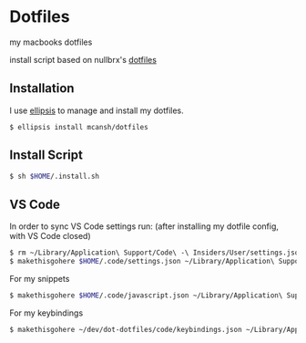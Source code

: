 # Dotfiles

my macbooks dotfiles

install script based on nullbrx's
[dotfiles](https://github.com/nullbrx/dotfiles)

## Installation

I use [ellipsis](http://ellipsis.sh) to manage and install my dotfiles.

```
$ ellipsis install mcansh/dotfiles
```

## Install Script

```bash
$ sh $HOME/.install.sh
```

## VS Code

In order to sync VS Code settings run: (after installing my dotfile config, with VS Code closed)

```bash
$ rm ~/Library/Application\ Support/Code\ -\ Insiders/User/settings.json
$ makethisgohere $HOME/.code/settings.json ~/Library/Application\ Support/Code\ -\ Insiders/User
```

For my snippets

```bash
$ makethisgohere $HOME/.code/javascript.json ~/Library/Application\ Support/Code\ -\ Insiders/User/snippets
```

For my keybindings

```bash
$ makethisgohere ~/dev/dot-dotfiles/code/keybindings.json ~/Library/Application\ Support/Code\ -\ Insiders/User
```
